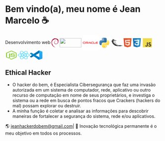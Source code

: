 # Bem vindo(a), meu nome é Jean Marcelo ☕
Desenvolvimento web<img align="center" width="30" height="30" src="https://raw.githubusercontent.com/devicons/devicon/master/icons/debian/debian-original.svg"><img align="center" width="70" height="30" src="https://cdn.rawgit.com/odb/official-bash-logo/master/assets/Logos/Identity/PNG/BASH_logo-transparent-bg-color.png"> <img align="center" width="50" src="https://raw.githubusercontent.com/devicons/devicon/master/icons/oracle/oracle-original.svg"><img align="center" alt="Python" height="40" width="40" src="https://raw.githubusercontent.com/devicons/devicon/master/icons/python/python-original.svg"><img align="center" alt="Flask" height="30" width="40" src="https://raw.githubusercontent.com/devicons/devicon/master/icons/flask/flask-original.svg"><img align="center" alt="HTML" height="30" width="30" src="https://raw.githubusercontent.com/devicons/devicon/master/icons/html5/html5-original.svg"><img align="center" alt="CSS" height="30" width="30" src="https://raw.githubusercontent.com/devicons/devicon/master/icons/css3/css3-original.svg"> <img align="center" alt="Js" height="30" width="30" src="https://raw.githubusercontent.com/devicons/devicon/master/icons/javascript/javascript-original.svg"><img align="center" alt="Nodejs" height="30" width="40" src="https://raw.githubusercontent.com/devicons/devicon/master/icons/nodejs/nodejs-original.svg"><img align="center" alt="React" height="30" width="40" src="https://raw.githubusercontent.com/devicons/devicon/master/icons/react/react-original.svg"><img align="center" alt="Vscode" height="30" width="40" src="https://raw.githubusercontent.com/devicons/devicon/master/icons/vscode/vscode-original.svg">

## Ethical Hacker
- O hacker do bem, é Especialista Cibersegurança que faz uma invasão autorizada em um sistema de computador, rede, aplicativo ou outro recurso de computação em nome de seus proprietários, e investiga o sistema ou a rede em busca de pontos fracos que Crackers (hackers do mal) possam explorar ou destruir.
- A minha função é coletar e analisar as informações para descobrir maneiras de fortalecer a segurança do sistema, rede e/ou aplicativos.

🌎 jeanhackerdobem@gmail.com| 🔐 Inovação tecnológica permanente é o meu objetivo em todos os processos.
